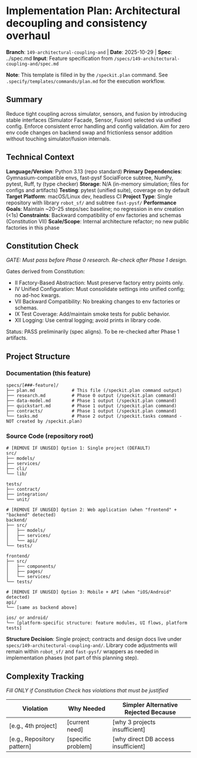 # Implementation Plan: Architectural decoupling and consistency overhaul

**Branch**: `149-architectural-coupling-and` | **Date**: 2025-10-29 | **Spec**: ../spec.md
**Input**: Feature specification from `/specs/149-architectural-coupling-and/spec.md`

**Note**: This template is filled in by the `/speckit.plan` command. See `.specify/templates/commands/plan.md` for the execution workflow.

## Summary

Reduce tight coupling across simulator, sensors, and fusion by introducing stable interfaces (Simulator Facade, Sensor, Fusion) selected via unified config. Enforce consistent error handling and config validation. Aim for zero env code changes on backend swap and frictionless sensor addition without touching simulator/fusion internals.

## Technical Context

<!--
  ACTION REQUIRED: Replace the content in this section with the technical details
  for the project. The structure here is presented in advisory capacity to guide
  the iteration process.
-->

**Language/Version**: Python 3.13 (repo standard)
**Primary Dependencies**: Gymnasium-compatible envs, fast-pysf SocialForce subtree, NumPy, pytest, Ruff, ty (type checker)
**Storage**: N/A (in-memory simulation; files for configs and artifacts)
**Testing**: pytest (unified suite), coverage on by default
**Target Platform**: macOS/Linux dev, headless CI
**Project Type**: Single repository with library `robot_sf/` and subtree `fast-pysf/`
**Performance Goals**: Maintain ~20–25 steps/sec baseline; no regression in env creation (<1s)
**Constraints**: Backward compatibility of env factories and schemas (Constitution VII)
**Scale/Scope**: Internal architecture refactor; no new public factories in this phase

## Constitution Check

*GATE: Must pass before Phase 0 research. Re-check after Phase 1 design.*

Gates derived from Constitution:
- II Factory-Based Abstraction: Must preserve factory entry points only.
- IV Unified Configuration: Must consolidate settings into unified config; no ad-hoc kwargs.
- VII Backward Compatibility: No breaking changes to env factories or schemas.
- IX Test Coverage: Add/maintain smoke tests for public behavior.
- XII Logging: Use central logging; avoid prints in library code.

Status: PASS preliminarily (spec aligns). To be re-checked after Phase 1 artifacts.

## Project Structure

### Documentation (this feature)

```
specs/[###-feature]/
├── plan.md              # This file (/speckit.plan command output)
├── research.md          # Phase 0 output (/speckit.plan command)
├── data-model.md        # Phase 1 output (/speckit.plan command)
├── quickstart.md        # Phase 1 output (/speckit.plan command)
├── contracts/           # Phase 1 output (/speckit.plan command)
└── tasks.md             # Phase 2 output (/speckit.tasks command - NOT created by /speckit.plan)
```

### Source Code (repository root)
<!--
  ACTION REQUIRED: Replace the placeholder tree below with the concrete layout
  for this feature. Delete unused options and expand the chosen structure with
  real paths (e.g., apps/admin, packages/something). The delivered plan must
  not include Option labels.
-->

```
# [REMOVE IF UNUSED] Option 1: Single project (DEFAULT)
src/
├── models/
├── services/
├── cli/
└── lib/

tests/
├── contract/
├── integration/
└── unit/

# [REMOVE IF UNUSED] Option 2: Web application (when "frontend" + "backend" detected)
backend/
├── src/
│   ├── models/
│   ├── services/
│   └── api/
└── tests/

frontend/
├── src/
│   ├── components/
│   ├── pages/
│   └── services/
└── tests/

# [REMOVE IF UNUSED] Option 3: Mobile + API (when "iOS/Android" detected)
api/
└── [same as backend above]

ios/ or android/
└── [platform-specific structure: feature modules, UI flows, platform tests]
```

**Structure Decision**: Single project; contracts and design docs live under `specs/149-architectural-coupling-and/`. Library code adjustments will remain within `robot_sf/` and `fast-pysf/` wrappers as needed in implementation phases (not part of this planning step).

## Complexity Tracking

*Fill ONLY if Constitution Check has violations that must be justified*

| Violation | Why Needed | Simpler Alternative Rejected Because |
|-----------|------------|-------------------------------------|
| [e.g., 4th project] | [current need] | [why 3 projects insufficient] |
| [e.g., Repository pattern] | [specific problem] | [why direct DB access insufficient] |
